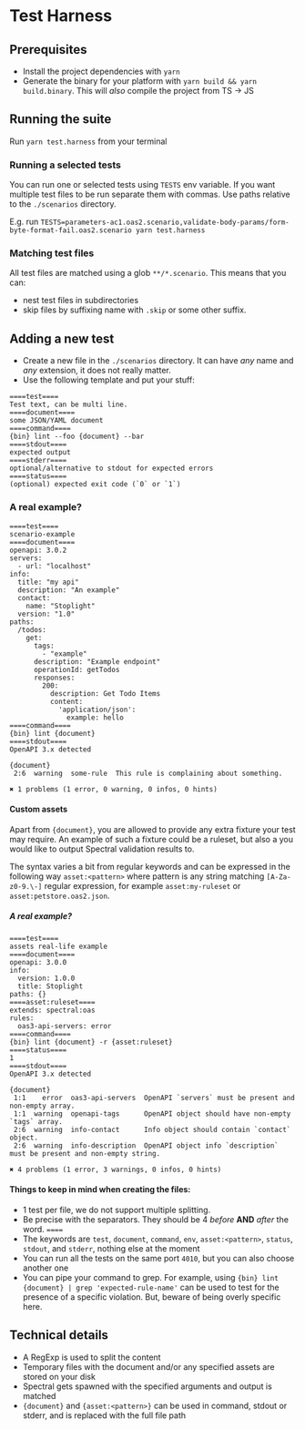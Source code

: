 # Test Harness

## Prerequisites

* Install the project dependencies with `yarn`
* Generate the binary for your platform with `yarn build && yarn build.binary`. This will _also_ compile the project from TS -> JS

## Running the suite

Run `yarn test.harness` from your terminal

### Running a selected tests

You can run one or selected tests using `TESTS` env variable.
If you want multiple test files to be run separate them with commas.
Use paths relative to the `./scenarios` directory.

E.g. run `TESTS=parameters-ac1.oas2.scenario,validate-body-params/form-byte-format-fail.oas2.scenario yarn test.harness`

### Matching test files

All test files are matched using a glob `**/*.scenario`.
This means that you can:
- nest test files in subdirectories
- skip files by suffixing name with `.skip` or some other suffix.

## Adding a new test

* Create a new file in the `./scenarios` directory. It can have _any_ name and _any_ extension, it does not really matter.
* Use the following template and put your stuff:

```
====test====
Test text, can be multi line.
====document====
some JSON/YAML document
====command====
{bin} lint --foo {document} --bar
====stdout====
expected output
====stderr====
optional/alternative to stdout for expected errors
====status====
(optional) expected exit code (`0` or `1`)
```

### A real example?

```
====test====
scenario-example
====document====
openapi: 3.0.2
servers:
  - url: "localhost"
info:
  title: "my api"
  description: "An example"
  contact:
    name: "Stoplight"
  version: "1.0"
paths:
  /todos:
    get:
      tags:
        - "example"
      description: "Example endpoint"
      operationId: getTodos
      responses:
        200:
          description: Get Todo Items
          content:
            'application/json':
              example: hello
====command====
{bin} lint {document}
====stdout====
OpenAPI 3.x detected

{document}
 2:6  warning  some-rule  This rule is complaining about something.

✖ 1 problems (1 error, 0 warning, 0 infos, 0 hints)
```

#### Custom assets

Apart from `{document}`, you are allowed to provide any extra fixture your test may require.
An example of such a fixture could be a ruleset, but also a you would like to output Spectral validation results to.

The syntax varies a bit from regular keywords and can be expressed in the following way `asset:<pattern>`
where pattern is any string matching `[A-Za-z0-9.\-]` regular expression, for example `asset:my-ruleset` or `asset:petstore.oas2.json`.

##### A real example?

```
====test====
assets real-life example
====document====
openapi: 3.0.0
info:
  version: 1.0.0
  title: Stoplight
paths: {}
====asset:ruleset====
extends: spectral:oas
rules:
  oas3-api-servers: error
====command====
{bin} lint {document} -r {asset:ruleset}
====status====
1
====stdout====
OpenAPI 3.x detected

{document}
 1:1    error  oas3-api-servers  OpenAPI `servers` must be present and non-empty array.
 1:1  warning  openapi-tags      OpenAPI object should have non-empty `tags` array.
 2:6  warning  info-contact      Info object should contain `contact` object.
 2:6  warning  info-description  OpenAPI object info `description` must be present and non-empty string.

✖ 4 problems (1 error, 3 warnings, 0 infos, 0 hints)
```


#### Things to keep in mind when creating the files:

* 1 test per file, we do not support multiple splitting.
* Be precise with the separators. They should be 4 *before* **AND** *after* the word. `====`
* The keywords are `test`, `document`, `command`, `env`, `asset:<pattern>`, `status`, `stdout`, and `stderr`, nothing else at the moment
* You can run all the tests on the same port `4010`, but you can also choose another one
* You can pipe your command to grep. For example, using `{bin} lint {document} | grep 'expected-rule-name'` can be used to test for the presence of a specific violation. But, beware of being overly specific here.

## Technical details

* A RegExp is used to split the content
* Temporary files with the document and/or any specified assets are stored on your disk
* Spectral gets spawned with the specified arguments and output is matched
* `{document}` and `{asset:<pattern>}` can be used in command, stdout or stderr, and is replaced with the full file path
